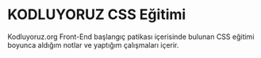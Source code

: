 # KODLUYORUZ CSS Eğitimi

Kodluyoruz.org Front-End başlangıç patikası içerisinde bulunan CSS eğitimi boyunca aldığım notlar ve yaptığım çalışmaları içerir.